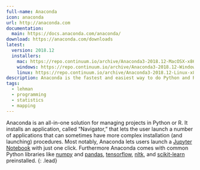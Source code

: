 ```yaml
---
full-name: Anaconda
icon: anaconda
url: http://anaconda.com
documentation: 
  main: https://docs.anaconda.com/anaconda/
download: https://anaconda.com/downloads
latest:
  version: 2018.12
  installers:
    mac: https://repo.continuum.io/archive/Anaconda3-2018.12-MacOSX-x86_64.pkg
    windows: https://repo.continuum.io/archive/Anaconda3-2018.12-Windows-x86_64.exe
    linux: https://repo.continuum.io/archive/Anaconda3-2018.12-Linux-x86_64.sh
description: Anaconda is the fastest and easiest way to do Python and R data science and machine learning on Linux, Windows, and Mac OS X.
tags:
  - lehman
  - programming
  - statistics
  - mapping
---
```


Anaconda is an all-in-one solution for managing projects in Python or R. It
installs an application, called “Navigator,” that lets the user launch a
number of applications that can sometimes have more complex installation (and
launching) procedures. Most notably, Anaconda lets users launch a [Jupyter
Notebook](https://jupyter-notebook.readthedocs.io/en/stable/) with just one
click. Furthermore Anaconda comes with common Python libraries like
[numpy](http://numpy.scipy.org/) and [pandas](http://pandas.pydata.org/),
[tensorflow](http://tensorflow.org/), [nltk](http://nltk.org/), and
[scikit-learn](http://scikit-learn.org/) preinstalled.
{: .lead}
